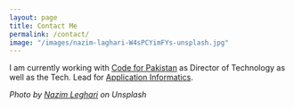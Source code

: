 ```yaml
---
layout: page
title: Contact Me
permalink: /contact/
image: "/images/nazim-laghari-W4sPCYimFYs-unsplash.jpg"
---
```


I am currently working with <a href="https://www.codeforpakistan.org" target="_blank">Code for Pakistan</a> as Director of Technology as well as the Tech. Lead for <a href="https://www.applicationinformatics.com" target="_blank">Application Informatics</a>.


_Photo by [Nazim Leghari](https://unsplash.com/@nazimlaghari) on Unsplash_

<div data-tf-widget="shQnEWkJ" data-tf-iframe-props="title=aliirz.com Contat Form" style="width:100%;height:400px;">
</div>
<script src="//embed.typeform.com/next/embed.js"></script>
